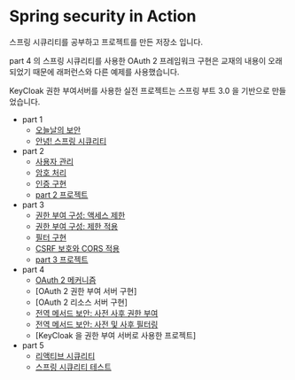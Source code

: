 # Spring security in Action

스프링 시큐리티를 공부하고 프로젝트를 만든 저장소 입니다. 

part 4 의 스프링 시큐리티를 사용한 OAuth 2 프레임워크 구현은 교재의 내용이 오래되었기 때문에 래퍼런스와 다른 예제를 사용했습니다. 

KeyCloak 권한 부여서버를 사용한 실전 프로젝트는 스프링 부트 3.0 을 기반으로 만들었습니다. 

* part 1
  * [오늘날의 보안](https://github.com/eternalrecurrenceofthesame/Spring-security-in-Action/tree/main/ch01)
  * [안녕! 스프링 시큐리티](https://github.com/eternalrecurrenceofthesame/Spring-security-in-Action/tree/main/ch02)
* part 2
  * [사용자 관리](https://github.com/eternalrecurrenceofthesame/Spring-security-in-Action/tree/main/ch03)
  * [암호 처리](https://github.com/eternalrecurrenceofthesame/Spring-security-in-Action/tree/main/ch04)
  * [인증 구현](https://github.com/eternalrecurrenceofthesame/Spring-security-in-Action/tree/main/ch05)
  * [part 2 프로젝트](https://github.com/eternalrecurrenceofthesame/Spring-security-in-Action/tree/main/ch06)
* part 3  
  * [권한 부여 구성: 액세스 제한](https://github.com/eternalrecurrenceofthesame/Spring-security-in-Action/tree/main/ch07)
  * [권한 부여 구성: 제한 적용](https://github.com/eternalrecurrenceofthesame/Spring-security-in-Action/tree/main/ch08)
  * [필터 구현](https://github.com/eternalrecurrenceofthesame/Spring-security-in-Action/tree/main/ch09)
  * [CSRF 보호와 CORS 적용](https://github.com/eternalrecurrenceofthesame/Spring-security-in-Action/tree/main/ch010)
  * [part 3 프로젝트](https://github.com/eternalrecurrenceofthesame/Spring-security-in-Action/tree/main/ch011)
* part 4
  * [OAuth 2 메커니즘](https://github.com/eternalrecurrenceofthesame/Spring-security-in-Action/tree/main/ch13)
  * [OAuth 2 권한 부여 서버 구현]
  * [OAuth 2 리소스 서버 구현]
  * [전역 메서드 보안: 사전 사후 권한 부여](https://github.com/eternalrecurrenceofthesame/Spring-security-in-Action/tree/main/ch16)
  * [전역 메서드 보안: 사전 및 사후 필터링](https://github.com/eternalrecurrenceofthesame/Spring-security-in-Action/tree/main/ch17)
  * [KeyCloak 을 권한 부여 서버로 사용한 프로젝트]
* part 5
  * [리액티브 시큐리티](https://github.com/eternalrecurrenceofthesame/Spring-security-in-Action/tree/main/ch19)
  * [스프링 시큐리티 테스트](https://github.com/eternalrecurrenceofthesame/Spring-security-in-Action/tree/main/ch20)



 
